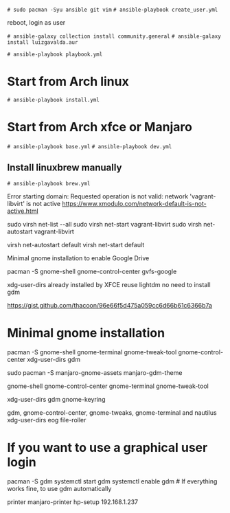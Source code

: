 `# sudo pacman -Syu ansible git vim`
`# ansible-playbook create_user.yml`

reboot, login as user

`# ansible-galaxy collection install community.general`
`# ansible-galaxy install luizgavalda.aur`

`# ansible-playbook playbook.yml`
# Start from Arch linux

`# ansible-playbook install.yml`

# Start from Arch xfce or Manjaro
`# ansible-playbook base.yml`
`# ansible-playbook dev.yml`

## Install linuxbrew manually

`# ansible-playbook brew.yml`

Error starting domain: Requested operation is not valid: network 'vagrant-libvirt' is not active
https://www.xmodulo.com/network-default-is-not-active.html

sudo virsh net-list --all
sudo virsh net-start vagrant-libvirt
sudo virsh net-autostart vagrant-libvirt


virsh net-autostart default
virsh net-start default

Minimal gnome installation to enable Google Drive

pacman -S gnome-shell
gnome-control-center
gvfs-google

xdg-user-dirs already installed by XFCE
reuse lightdm no need to install gdm

https://gist.github.com/thacoon/96e66f5d475a059cc6d66b61c6366b7a
# Minimal gnome installation
pacman -S gnome-shell gnome-terminal gnome-tweak-tool gnome-control-center xdg-user-dirs gdm

sudo pacman -S manjaro-gnome-assets manjaro-gdm-theme

gnome-shell
gnome-control-center
gnome-terminal
gnome-tweak-tool

xdg-user-dirs
gdm
gnome-keyring

gdm, gnome-control-center, gnome-tweaks, gnome-terminal and nautilus xdg-user-dirs eog file-roller

# If you want to use a graphical user login
pacman -S gdm
systemctl start gdm
systemctl enable gdm # If everything works fine, to use gdm automatically


printer
manjaro-printer
hp-setup 192.168.1.237